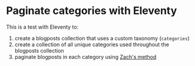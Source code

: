 # Paginate categories with Eleventy

This is a test with Eleventy to:

1. create a blogposts collection that uses a custom taxonomy (`categories`)
2. create a collection of all unique categories used throughout the blogposts collection
3. paginate blogposts in each category using [Zach's method](https://github.com/11ty/eleventy/issues/332#issuecomment-445236776)
